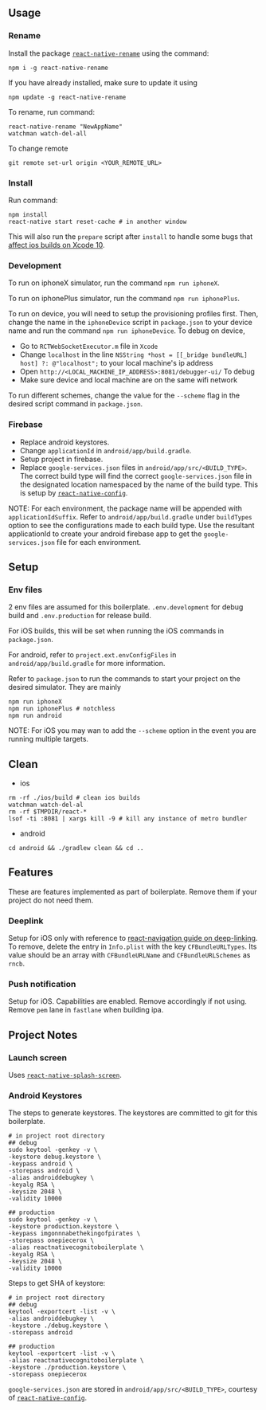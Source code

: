## Usage

### Rename

Install the package [`react-native-rename`](https://github.com/junedomingo/react-native-rename) using the command:
```
npm i -g react-native-rename
```
If you have already installed, make sure to update it using
```
npm update -g react-native-rename
```

To rename, run command:
```
react-native-rename "NewAppName"
watchman watch-del-all
```

To change remote
```
git remote set-url origin <YOUR_REMOTE_URL>
```

### Install

Run command:
```
npm install
react-native start reset-cache # in another window
```
This will also run the `prepare` script after `install` to handle some bugs that [affect ios builds on Xcode 10](https://github.com/facebook/react-native/issues/20774).

### Development

To run on iphoneX simulator, run the command `npm run iphoneX`.

To run on iphonePlus simulator, run the command `npm run iphonePlus`.

To run on device, you will need to setup the provisioning profiles first. Then, change the name in the `iphoneDevice` script in `package.json` to your device name and run the command `npm run iphoneDevice`.
To debug on device,
* Go to `RCTWebSocketExecutor.m` file in `Xcode`
* Change `localhost` in the line `NSString *host = [[_bridge bundleURL] host] ?: @"localhost";` to your local machine's ip address
* Open `http://<LOCAL_MACHINE_IP_ADDRESS>:8081/debugger-ui/` To debug
* Make sure device and local machine are on the same wifi network

To run different schemes, change the value for the `--scheme` flag in the desired script command in `package.json`.

### Firebase

* Replace android keystores.
* Change `applicationId` in `android/app/build.gradle`.
* Setup project in firebase.
* Replace `google-services.json` files in `android/app/src/<BUILD_TYPE>`. The correct build type will find the correct `google-services.json` file in the designated location namespaced by the name of the build type. This is setup by [`react-native-config`](https://github.com/luggit/react-native-config/issues/245#issuecomment-386443819).

NOTE: For each environment, the package name will be appended with `applicationIdSuffix`. Refer to `android/app/build.gradle` under `buildTypes` option to see the configurations made to each build type. Use the resultant applicationId to create your android firebase app to get the `google-services.json` file for each environment.

## Setup

### Env files

2 env files are assumed for this boilerplate. `.env.development` for debug build and `.env.production` for release build.

For iOS builds, this will be set when running the iOS commands in `package.json`.

For android, refer to `project.ext.envConfigFiles` in `android/app/build.gradle` for more information.

Refer to `package.json` to run the commands to start your project on the desired simulator. They are mainly
```
npm run iphoneX
npm run iphonePlus # notchless
npm run android
```
NOTE: For iOS you may wan to add the `--scheme` option in the event you are running multiple targets.

## Clean

* ios
```
rm -rf ./ios/build # clean ios builds
watchman watch-del-al
rm -rf $TMPDIR/react-*
lsof -ti :8081 | xargs kill -9 # kill any instance of metro bundler
```

* android
```
cd android && ./gradlew clean && cd ..
```

## Features

These are features implemented as part of boilerplate. Remove them if your project do not need them.

### Deeplink

Setup for iOS only with reference to [react-navigation guide on deep-linking](https://reactnavigation.org/docs/en/deep-linking.html). To remove, delete the entry in `Info.plist` with the key `CFBundleURLTypes`. Its value should be an array with `CFBundleURLName` and `CFBundleURLSchemes` as `rncb`.

### Push notification

Setup for iOS. Capabilities are enabled.
Remove accordingly if not using. Remove `pem` lane in `fastlane` when building ipa.

## Project Notes

### Launch screen

Uses [`react-native-splash-screen`](https://github.com/crazycodeboy/react-native-splash-screen).

### Android Keystores
The steps to generate keystores. The keystores are committed to git for this boilerplate.
```
# in project root directory
## debug
sudo keytool -genkey -v \
-keystore debug.keystore \
-keypass android \
-storepass android \
-alias androiddebugkey \
-keyalg RSA \
-keysize 2048 \
-validity 10000

## production
sudo keytool -genkey -v \
-keystore production.keystore \
-keypass imgonnnabethekingofpirates \
-storepass onepiecerox \
-alias reactnativecognitoboilerplate \
-keyalg RSA \
-keysize 2048 \
-validity 10000
```

Steps to get SHA of keystore:
```
# in project root directory
## debug
keytool -exportcert -list -v \
-alias androiddebugkey \
-keystore ./debug.keystore \
-storepass android

## production
keytool -exportcert -list -v \
-alias reactnativecognitoboilerplate \
-keystore ./production.keystore \
-storepass onepiecerox
```

`google-services.json` are stored in `android/app/src/<BUILD_TYPE>`, courtesy of [`react-native-config`](https://github.com/luggit/react-native-config/issues/245).
